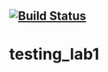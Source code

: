 [![Build Status](https://travis-ci.org/khuaigul/testing_lab1.svg?branch=master)](https://travis-ci.org/khuaigul/testing_lab1)
---
# testing_lab1
